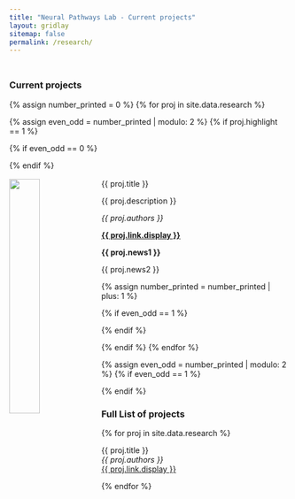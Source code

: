 ```yaml
---
title: "Neural Pathways Lab - Current projects"
layout: gridlay
sitemap: false
permalink: /research/
---
```


<div style="margin-top: 45px;">

### Current projects
</div>

{% assign number_printed = 0 %}
{% for proj in site.data.research %}

{% assign even_odd = number_printed | modulo: 2 %}
{% if proj.highlight == 1 %}

{% if even_odd == 0 %}
<div class="row">
{% endif %}

<div class="col-sm-6 clearfix" style="text-align: justify;">
 <div class="well" style="margin-top:16px">
  <pubtit>{{ proj.title }}</pubtit>
  <img src="{{ site.url }}{{ site.baseurl }}/images/pubpic/{{ proj.image }}" class="img-responsive" width="33%" style="float: left;" />
  <p>{{ proj.description }}</p>
  <p><em>{{ proj.authors }}</em></p>
  <p><strong><a href="{{ proj.link.url }}">{{ proj.link.display }}</a></strong></p>
  <p class="text-danger"><strong> {{ proj.news1 }}</strong></p>
  <p> {{ proj.news2 }}</p>
 </div>
</div>

{% assign number_printed = number_printed | plus: 1 %}

{% if even_odd == 1 %}
</div>
{% endif %}

{% endif %}
{% endfor %}

{% assign even_odd = number_printed | modulo: 2 %}
{% if even_odd == 1 %}
</div>
{% endif %}

### Full List of projects

{% for proj in site.data.research %}

{{ proj.title }} <br />
<em>{{ proj.authors }} </em><br /><a href="{{ proj.link.url }}">{{ proj.link.display }}</a>

{% endfor %}

